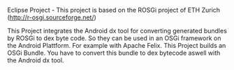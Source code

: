 Eclipse Project - This project is based on the ROSGi project of ETH Zurich (http://r-osgi.sourceforge.net/)

This Project integrates the Android dx tool for converting generated bundles by ROSGi to dex byte code. So they can be used in an OSGi framework on the Android Plattform. For example with Apache Felix. This Project builds an OSGi Bundle. You have to convert this bundle to dex bytecode aswell with the Android dx tool.
